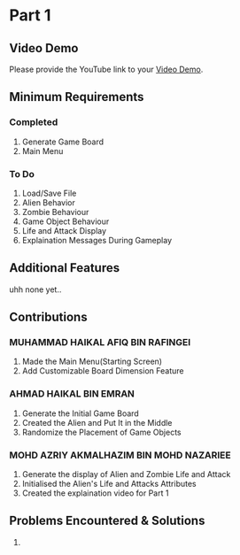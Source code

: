 # Part 1

## Video Demo

Please provide the YouTube link to your [Video Demo](https://youtube.com).


## Minimum Requirements

### Completed

1. Generate Game Board
2. Main Menu

### To Do

1. Load/Save File
2. Alien Behavior
3. Zombie Behaviour
4. Game Object Behaviour
5. Life and Attack Display
6. Explaination Messages During Gameplay


## Additional Features

uhh none yet..


## Contributions

### MUHAMMAD HAIKAL AFIQ BIN RAFINGEI

1. Made the Main Menu(Starting Screen)
2. Add Customizable Board Dimension Feature

### AHMAD HAIKAL BIN EMRAN

1. Generate the Initial Game Board
2. Created the Alien and Put It in the Middle
3. Randomize the Placement of Game Objects

### MOHD AZRIY AKMALHAZIM BIN MOHD NAZARIEE

1. Generate the display of Alien and Zombie Life and Attack
2. Initialised the Alien's Life and Attacks Attributes
3. Created the explaination video for Part 1


## Problems Encountered & Solutions

1. 